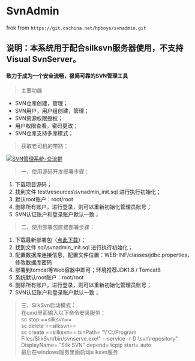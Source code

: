 # SvnAdmin 
frok from `https://git.oschina.net/hpboys/svnadmin.git`

## 说明：本系统用于配合silksvn服务器使用，不支持Visual SvnServer。

#### 致力于成为一个安全流畅，极简可靠的SVN管理工具
> 主要功能 
- SVN仓库创建，管理；
- SVN用户，用户组创建，管理；
- SVN资源权限授权；
- 用户权限查看，密码更改；
- SVN仓库支持多库模式；

> 获取老司机的带路：

<a target="_blank" href="//shang.qq.com/wpa/qunwpa?idkey=58dddb7a869c97060a2c96fb4eb658d4a50d2a108caaa1eef5dafbf94d1e09b3" rel="nofollow noreferrer noopener"><img border="0" src="//pub.idqqimg.com/wpa/images/group.png" alt="SVN管理系统-交流群" title="SVN管理系统-交流群"></a>


> 一、使用源码开发部署步骤：
1. 下载项目源码；
1. 找到文件 test\resources\svnadmin_init.sql 进行执行初始化；
1. 默认root账户：root/root
1. 删除所有账户，进行登录，则可以重新初始化管理员账号；
1. SVN认证账户和登录账户默认一致；


> 二、使用部署包直接部署步骤：
1. 下载最新部署包（[点此下载](https://github.com/tanhaican/svnadmin/releases/tag/0.1)）；
1. 找到文件 sql\svnadmin_init.sql 进行执行初始化；
1. 配置数据库连接信息，配置文件位置：WEB-INF/classes/jdbc.properties，修改数据库密码
1. 部署到tomcat等Web容器中即可；环境推荐JDK1.8 / Tomcat8
1. 系统默认root账户：root/root
1. 删除所有账户，进行登录，则可以重新初始化管理员账号；
1. SVN认证账户和登录账户默认一致；


> 三、SilkSvn启动模式：<br>
在cmd里面输入以下命令安装服务：<br>
 sc stop ==silksvn== <br>
 sc delete ==silksvn==  <br>
 sc create ==silksvn== binPath= "\\"C:/Program Files/SlikSvn/bin/svnserve.exe\\" --service -r D:\\svn\\repository" DisplayName= "Silk SVN" depend= tcpip start= auto <br>
最后在windows服务里面启动silksvn服务
